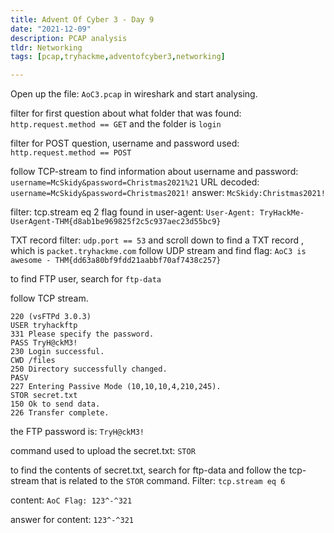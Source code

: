 ```yaml
---
title: Advent Of Cyber 3 - Day 9
date: "2021-12-09"
description: PCAP analysis
tldr: Networking
tags: [pcap,tryhackme,adventofcyber3,networking]

---
```


Open up the file: `AoC3.pcap` in wireshark and start analysing. 

filter for first question about what folder that was found:  `http.request.method == GET` and the folder is `login`

filter for POST question, username and password used: `http.request.method == POST`

follow TCP-stream to find information about username and password: `username=McSkidy&password=Christmas2021%21`
URL decoded: `username=McSkidy&password=Christmas2021!`
answer: `McSkidy:Christmas2021!`

filter: tcp.stream eq 2
flag found in user-agent: `User-Agent: TryHackMe-UserAgent-THM{d8ab1be969825f2c5c937aec23d55bc9}`

TXT record filter: `udp.port == 53` and scroll down to find a TXT record , which is `packet.tryhackme.com`
follow UDP stream and find flag: `AoC3 is awesome - THM{dd63a80bf9fdd21aabbf70af7438c257}`

to find FTP user, search for `ftp-data`

follow TCP stream. 
```
220 (vsFTPd 3.0.3)
USER tryhackftp
331 Please specify the password.
PASS TryH@ckM3!
230 Login successful.
CWD /files
250 Directory successfully changed.
PASV
227 Entering Passive Mode (10,10,10,4,210,245).
STOR secret.txt
150 Ok to send data.
226 Transfer complete.
```

the FTP password is: `TryH@ckM3!`

command used to upload the secret.txt: `STOR`

to find the contents of secret.txt, search for ftp-data and follow the tcp-stream that is related to the `STOR` command. Filter: `tcp.stream eq 6`

content: `AoC Flag: 123^-^321`

answer for content: `123^-^321`